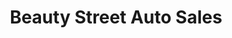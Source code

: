 ---
title: "Beauty Street Auto Sales"
url: /mount-pocono/beauty-street-auto-sales/
shop: Autohaus
---